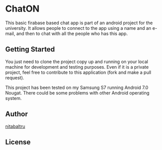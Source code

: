 # ChatON

This basic firabase based chat app is part of an android project for the university.
It allows people to connect to the app using a name and an e-mail, and then to chat with all the people who has this app.

## Getting Started

You just need to clone the project copy up and running on your local machine for development and testing purposes.
Even if it is a private project, feel free to contribute to this application (fork and make a pull request).

This project has been tested on my Samsung S7 running Android 7.0 Nougat.
There could be some problems with other Android operating system.

## Author

[nitabaltru](https://github.com/nitabaltru)

## License
